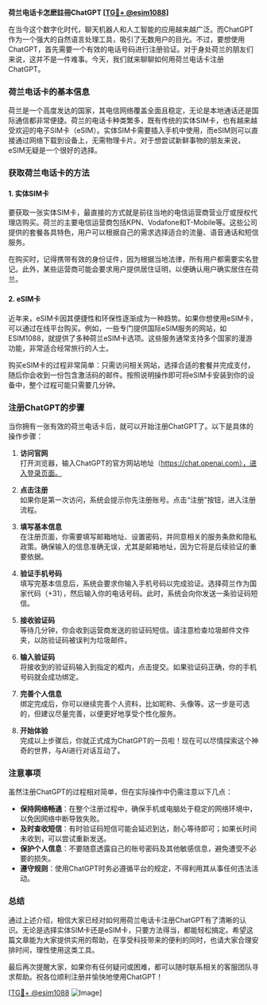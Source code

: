 **荷兰电话卡怎麽註冊ChatGPT [[TG💪+ @esim1088](https://t.me/s/esim1088)]**

在当今这个数字化时代，聊天机器人和人工智能的应用越来越广泛。而ChatGPT作为一个强大的自然语言处理工具，吸引了无数用户的目光。不过，要想使用ChatGPT，首先需要一个有效的电话号码进行注册验证。对于身处荷兰的朋友们来说，这并不是一件难事。今天，我们就来聊聊如何用荷兰电话卡注册ChatGPT。

### 荷兰电话卡的基本信息

荷兰是一个高度发达的国家，其电信网络覆盖全面且稳定，无论是本地通话还是国际通信都非常便捷。荷兰的电话卡种类繁多，既有传统的实体SIM卡，也有越来越受欢迎的电子SIM卡（eSIM）。实体SIM卡需要插入手机中使用，而eSIM则可以直接通过网络下载到设备上，无需物理卡片。对于想尝试新鲜事物的朋友来说，eSIM无疑是一个很好的选择。

### 获取荷兰电话卡的方法

#### 1. 实体SIM卡

要获取一张实体SIM卡，最直接的方式就是前往当地的电信运营商营业厅或授权代理店购买。荷兰的主要电信运营商包括KPN、Vodafone和T-Mobile等。这些公司提供的套餐各具特色，用户可以根据自己的需求选择适合的流量、语音通话和短信服务。

在购买时，记得携带有效的身份证件，因为根据当地法律，所有用户都需要实名登记。此外，某些运营商可能会要求用户提供居住证明，以便确认用户确实居住在荷兰。

#### 2. eSIM卡

近年来，eSIM卡因其便捷性和环保性逐渐成为一种趋势。如果你想使用eSIM卡，可以通过在线平台购买。例如，一些专门提供国际eSIM服务的网站，如ESIM1088，就提供了多种荷兰eSIM卡选项。这些服务通常支持多个国家的漫游功能，非常适合经常旅行的人士。

购买eSIM卡的过程非常简单：只需访问相关网站，选择合适的套餐并完成支付，随后你会收到一份包含激活码的邮件。按照说明操作即可将eSIM卡安装到你的设备中，整个过程可能只需要几分钟。

### 注册ChatGPT的步骤

当你拥有一张有效的荷兰电话卡后，就可以开始注册ChatGPT了。以下是具体的操作步骤：

1. **访问官网**  
   打开浏览器，输入ChatGPT的官方网站地址（https://chat.openai.com），进入登录页面。

2. **点击注册**  
   如果你是第一次访问，系统会提示你先注册账号。点击“注册”按钮，进入注册流程。

3. **填写基本信息**  
   在注册页面，你需要填写邮箱地址、设置密码，并同意相关的服务条款和隐私政策。确保输入的信息准确无误，尤其是邮箱地址，因为它将是后续验证的重要依据。

4. **验证手机号码**  
   填写完基本信息后，系统会要求你输入手机号码以完成验证。选择荷兰作为国家代码（+31），然后输入你的电话号码。此时，系统会向你发送一条验证码短信。

5. **接收验证码**  
   等待几分钟，你会收到运营商发送的验证码短信。请注意检查垃圾邮件文件夹，以防验证码被误判为垃圾邮件。

6. **输入验证码**  
   将接收到的验证码输入到指定的框内，点击提交。如果验证码正确，你的手机号码就会成功绑定。

7. **完善个人信息**  
   绑定完成后，你可以继续完善个人资料，比如昵称、头像等。这一步是可选的，但建议尽量完善，以便更好地享受个性化服务。

8. **开始体验**  
   完成以上步骤后，你就正式成为ChatGPT的一员啦！现在可以尽情探索这个神奇的世界，与AI进行对话互动了。

### 注意事项

虽然注册ChatGPT的过程相对简单，但在实际操作中仍需注意以下几点：

- **保持网络畅通**：在整个注册过程中，确保手机或电脑处于稳定的网络环境中，以免因网络中断导致失败。
- **及时查收短信**：有时验证码短信可能会延迟到达，耐心等待即可；如果长时间未收到，可以尝试重新发送。
- **保护个人信息**：不要随意透露自己的账号密码及其他敏感信息，避免遭受不必要的损失。
- **遵守规则**：使用ChatGPT时务必遵循平台的规定，不得利用其从事任何违法活动。

### 总结

通过上述介绍，相信大家已经对如何用荷兰电话卡注册ChatGPT有了清晰的认识。无论是选择实体SIM卡还是eSIM卡，只要方法得当，都能轻松搞定。希望这篇文章能为大家提供实用的帮助，在享受科技带来的便利的同时，也请大家合理安排时间，理性使用这类工具。

最后再次提醒大家，如果你有任何疑问或困难，都可以随时联系相关的客服团队寻求帮助。祝各位顺利注册并愉快地使用ChatGPT！

[[TG💪+ @esim1088](https://t.me/s/esim1088) ![Image](https://i.postimg.cc/4NQfJmqS/Snipaste-2025-05-13-00-14-12.png)]